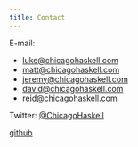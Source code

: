 ```yaml
---
title: Contact
---
```


E-mail:
- [luke@chicagohaskell.com](mailto:luke@chicagohaskell.com)
- [matt@chicagohaskell.com](mailto:matt@chicagohaskell.com)
- [jeremy@chicagohaskell.com](mailto:jeremy@chicagohaskell.com)
- [david@chicagohaskell.com](mailto:david@chicagohaskell.com)
- [reid@chicagohaskell.com](mailto:reid@chicagohaskell.com)

Twitter: [\@ChicagoHaskell](https://www.twitter.com/ChicagoHaskell)

[github](https://www.github.com/ChicagoHaskell)
